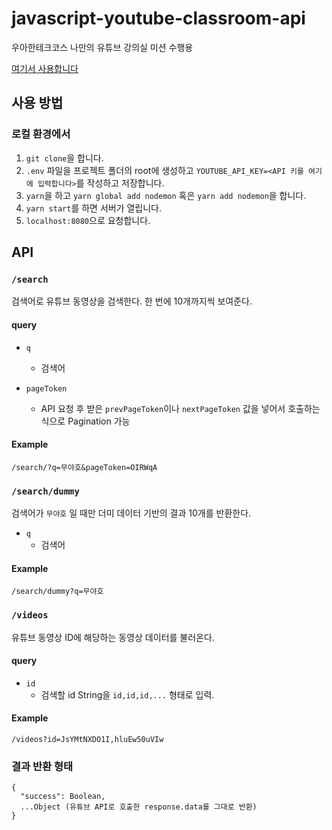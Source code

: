 # javascript-youtube-classroom-api

우아한테크코스 나만의 유튜브 강의실 미션 수행용

[여기서 사용합니다](https://github.com/Puterism/javascript-youtube-classroom)


## 사용 방법

### 로컬 환경에서

1. `git clone`을 합니다.
2. `.env` 파일을 프로젝트 폴더의 root에 생성하고 `YOUTUBE_API_KEY=<API 키를 여기에 입력합니다>`를 작성하고 저장합니다.
3. `yarn`을 하고 `yarn global add nodemon` 혹은 `yarn add nodemon`을 합니다.
4. `yarn start`를 하면 서버가 열립니다.
5. `localhost:8080`으로 요청합니다.


## API

### `/search`

검색어로 유튜브 동영상을 검색한다. 한 번에 10개까지씩 보여준다.

#### query

- `q`
  - 검색어

- `pageToken`
  - API 요청 후 받은 `prevPageToken`이나 `nextPageToken` 값을 넣어서 호출하는 식으로 Pagination 가능

#### Example
```
/search/?q=무야호&pageToken=OIRWqA
```

### `/search/dummy`

검색어가 `무야호` 일 때만 더미 데이터 기반의 결과 10개를 반환한다.

- `q`
  - 검색어

#### Example
```
/search/dummy?q=무야호
```

### `/videos`

유튜브 동영상 ID에 해당하는 동영상 데이터를 불러온다.

#### query

- `id`
  - 검색할 id String을 `id,id,id,...` 형태로 입력.

#### Example
```
/videos?id=JsYMtNXDO1I,hluEw50uVIw
```

### 결과 반환 형태

```
{
  "success": Boolean,
  ...Object (유튜브 API로 호출한 response.data를 그대로 반환)
}
```

